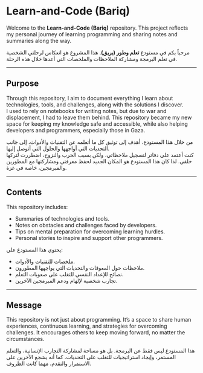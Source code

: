 # Learn-and-Code (Bariq)

Welcome to the **Learn-and-Code (Bariq)** repository. This project reflects my personal journey of learning programming and sharing notes and summaries along the way.

مرحباً بكم في مستودع **تعلم وطور (بريق)**. هذا المشروع هو انعكاس لرحلتي الشخصية في تعلم البرمجة ومشاركة الملاحظات والملخصات التي أعدها خلال هذه الرحلة.

---

## Purpose

Through this repository, I aim to document everything I learn about technologies, tools, and challenges, along with the solutions I discover.  
I used to rely on notebooks for writing notes, but due to war and displacement, I had to leave them behind. This repository became my new space for keeping my knowledge safe and accessible, while also helping developers and programmers, especially those in Gaza.

من خلال هذا المستودع، أهدف إلى توثيق كل ما أتعلمه عن التقنيات والأدوات، إلى جانب التحديات التي أواجهها والحلول التي أتوصل إليها.  
كنت أعتمد على دفاتر لتسجيل ملاحظاتي، ولكن بسبب الحرب والنزوح، اضطررت لتركها خلفي. لذا كان هذا المستودع هو المكان الجديد لحفظ معرفتي ومشاركتها مع المطورين والمبرمجين، خاصة في غزة.

---

## Contents

This repository includes:
- Summaries of technologies and tools.  
- Notes on obstacles and challenges faced by developers.  
- Tips on mental preparation for overcoming learning hurdles.  
- Personal stories to inspire and support other programmers.

يحتوي هذا المستودع على:  
- ملخصات للتقنيات والأدوات.  
- ملاحظات حول المعوقات والتحديات التي يواجهها المطورون.  
- نصائح للإعداد النفسي للتغلب على صعوبات التعلم.  
- تجارب شخصية لإلهام ودعم المبرمجين الآخرين.

---

## Message

This repository is not just about programming. It’s a space to share human experiences, continuous learning, and strategies for overcoming challenges. It encourages others to keep moving forward, no matter the circumstances.

هذا المستودع ليس فقط عن البرمجة. بل هو مساحة لمشاركة التجارب الإنسانية، والتعلم المستمر، وإيجاد استراتيجيات للتغلب على التحديات. كما أنه يشجع الآخرين على الاستمرار والتقدم، مهما كانت الظروف.
